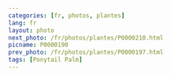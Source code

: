 ```yaml
---
categories: [fr, photos, plantes]
lang: fr
layout: photo
next_photo: /fr/photos/plantes/P0000210.html
picname: P0000190
prev_photo: /fr/photos/plantes/P0000197.html
tags: [Ponytail Palm]
---
```

